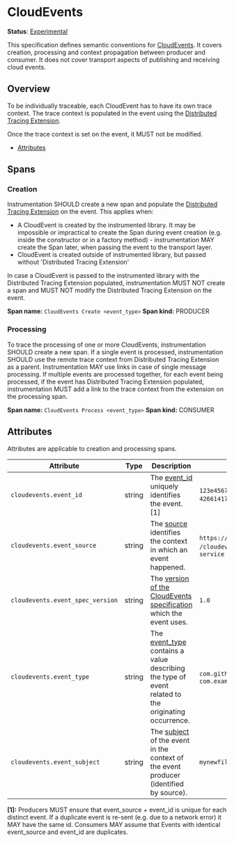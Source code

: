 # CloudEvents

**Status**: [Experimental](../../document-status.md)

This specification defines semantic conventions for [CloudEvents](https://cloudevents.io/). It covers creation, processing and context propagation between producer and consumer. It does not cover transport aspects of publishing and receiving cloud events.

## Overview

To be individually traceable, each CloudEvent has to have its own trace context. The trace context is populated in the event using the [Distributed Tracing Extension](https://github.com/cloudevents/spec/blob/v1.0.1/extensions/distributed-tracing.md).

Once the trace context is set on the event, it MUST not be modified.

<!-- Re-generate TOC with `markdown-toc --no-first-h1 -i` -->

<!-- toc -->

- [Attributes](#attributes)

<!-- tocstop -->

## Spans

### Creation

Instrumentation SHOULD create a new span and populate the [Distributed Tracing Extension](https://github.com/cloudevents/spec/blob/v1.0.1/extensions/distributed-tracing.md) on the event. This applies when:

- A CloudEvent is created by the instrumented library. It may be impossible or impractical to create the Span during event creation (e.g. inside the constructor or in a factory method) - instrumentation MAY create the Span later, when passing the event to the transport layer.
- CloudEvent is created outside of instrumented library, but passed without 'Distributed Tracing Extension'

In case a CloudEvent is passed to the instrumented library with the Distributed Tracing Extension populated, instrumentation MUST NOT create a span and MUST NOT modify the Distributed Tracing Extension on the event.

**Span name:** `CloudEvents Create <event_type>`
**Span kind:** PRODUCER

### Processing

To trace the processing of one or more CloudEvents, instrumentation SHOULD create a new span.
If a single event is processed, instrumentation SHOULD use the remote trace context from Distributed Tracing Extension as a parent. Instrumentation MAY use links in case of single message processing.
If multiple events are processed together, for each event being processed, if the event has Distributed Tracing Extension populated, instrumentation MUST add a link to the trace context from the extension on the processing span.

**Span name:** `CloudEvents Process <event_type>`
**Span kind:** CONSUMER

## Attributes

Attributes are applicable to creation and processing spans.

<!-- semconv cloudevents -->
| Attribute  | Type | Description  | Examples  | Required |
|---|---|---|---|---|
| `cloudevents.event_id` | string | The [event_id](https://github.com/cloudevents/spec/blob/master/spec.md#id) uniquely identifies the event. [1] | `123e4567-e89b-12d3-a456-426614174000`; `0001` | No |
| `cloudevents.event_source` | string | The [source](https://github.com/cloudevents/spec/blob/master/spec.md#source-1) identifies the context in which an event happened. | `https://github.com/cloudevents`; `/cloudevents/spec/pull/123`; `my-service` | No |
| `cloudevents.event_spec_version` | string | The [version of the CloudEvents specification](https://github.com/cloudevents/spec/blob/master/spec.md#specversion) which the event uses. | `1.0` | No |
| `cloudevents.event_type` | string | The [event_type](https://github.com/cloudevents/spec/blob/master/spec.md#type) contains a value describing the type of event related to the originating occurrence. | `com.github.pull_request.opened`; `com.example.object.deleted.v2` | No |
| `cloudevents.event_subject` | string | The [subject](https://github.com/cloudevents/spec/blob/master/spec.md#subject) of the event in the context of the event producer (identified by source). | `mynewfile.jpg` | No |

**[1]:** Producers MUST ensure that event_source + event_id is unique for each distinct event. If a duplicate event is re-sent (e.g. due to a network error) it MAY have the same id. Consumers MAY assume that Events with identical event_source and event_id are duplicates.
<!-- endsemconv -->
